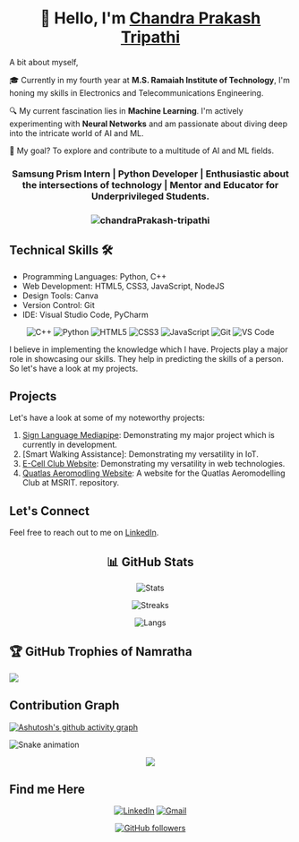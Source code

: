 


<h1 align="center">👋 Hello, I'm <a href="https://www.linkedin.com/in/chandraprakash-tripathi" target="_blank"> Chandra Prakash Tripathi </a> </h1>

A bit about myself,

🎓 Currently in my fourth year at **M.S. Ramaiah Institute of Technology**, I'm honing my skills in Electronics and Telecommunications Engineering.

🔍 My current fascination lies in **Machine Learning**. I'm actively experimenting with **Neural Networks** and am passionate about diving deep into the intricate world of AI and ML.

🚀 My goal? To explore and contribute to a multitude of AI and ML fields.

<h3 align="center">Samsung Prism Intern | Python Developer | Enthusiastic about the intersections of technology | Mentor and Educator for Underprivileged Students.</h3>

<h3><p align="center"> <img src="https://komarev.com/ghpvc/?username=chandraPrakash-tripathi&label=Profile%20views&color=6805D3&style=flat" alt="chandraPrakash-tripathi" /> </p></h3>

## Technical Skills 🛠

- Programming Languages: Python, C++
- Web Development: HTML5, CSS3, JavaScript, NodeJS
- Design Tools: Canva
- Version Control: Git
- IDE: Visual Studio Code, PyCharm

<div align="center">
<img alt="C++" src="https://img.shields.io/badge/c++-%2300599C.svg?&style=for-the-badge&logo=c&logoColor=white" />
<img alt="Python" src="https://img.shields.io/badge/python-%2314354C.svg?style=for-the-badge&logo=python&logoColor=white"/>
<img alt="HTML5" src="https://img.shields.io/badge/html5-%23E34F26.svg?&style=for-the-badge&logo=html5&logoColor=white" />
<img alt="CSS3" src="https://img.shields.io/badge/css3-%231572B6.svg?&style=for-the-badge&logo=css3&logoColor=white" />
<img alt="JavaScript" src="https://img.shields.io/badge/javascript-%23323330.svg?&style=for-the-badge&logo=javascript&logoColor=%23F7DF1E" />
<img alt="Git" src="https://img.shields.io/badge/Git-F05032?style=for-the-badge&logo=git&logoColor=white" />
<img alt="VS Code" src="https://img.shields.io/badge/Visual_Studio_Code-0078D4?style=for-the-badge&logo=visual%20studio%20code&logoColor=white" />
</div>


I believe in implementing the knowledge which I have. Projects play a major role in showcasing our skills. They help in predicting the skills of a person. So let's have a look at my projects.

## Projects

Let's have a look at some of my noteworthy projects:

1. [Sign Language Mediapipe](https://github.com/chandraPrakash-tripathi/Sign-language-mediapipe): Demonstrating my major project which is currently in development.
2. [Smart Walking Assistance]: Demonstrating my versatility in IoT.
3. [E-Cell Club Website](https://ecellramaiah.in): Demonstrating my versatility in web technologies.
4. [Quatlas Aeromodling Website](https://quatlas.vercel.app): A website for the Quatlas Aeromodelling Club at MSRIT.
repository.


## Let's Connect

Feel free to reach out to me on [LinkedIn](https://www.linkedin.com/in/chandraprakash-tripathi).

<div align="center">

## 📊 GitHub Stats

![Stats](https://github-readme-stats.vercel.app/api?username=chandraPrakash-tripathi&theme=dracula&hide_border=true&include_all_commits=false&count_private=false)

![Streaks](https://github-readme-streak-stats.herokuapp.com/?user=chandraPrakash-tripathi&theme=dracula&hide_border=true)

![Langs](https://github-readme-stats.vercel.app/api/top-langs/?username=chandraPrakash-tripathi&theme=dracula&hide_border=true&include_all_commits=false&count_private=false&layout=compact)

</div>

## 🏆 GitHub Trophies of Namratha

![](https://github-profile-trophy.vercel.app/?username=chandraPrakash-tripathi&theme=radical&no-frame=false&no-bg=true&margin-w=4)


## Contribution Graph

[![Ashutosh's github activity graph](https://github-readme-activity-graph.vercel.app/graph?username=chandraPrakash-tripathi&bg_color=282a35&color=ffffff&line=ec7696&point=ffffff&area=true&hide_border=true)](https://github.com/ashutosh00710/github-readme-activity-graph)

![Snake animation](https://github.com/namratha-vj/chandraPrakash-tripathi/blob/snake/github-contribution-grid-snake-dark.svg)

<div align="center">
<img src="https://github-profile-trophy.vercel.app/?username=chandraPrakash-tripathi&theme=matrix&no-bg=true&no-frame=true&row=1&column=4&title=MultiLanguage,Commits,Followers,PullRequest">
</div>

## Find me Here

<div align="center">
<a  href="https://www.linkedin.com/in/chandraprakash-tripathi" target="_blank"><img alt="LinkedIn" src="https://img.shields.io/badge/linkedin%20-%230077B5.svg?&style=for-the-badge&logo=linkedin&logoColor=white" /></a>
<a href="mailto:Tripathi.cp07@gmail.com"><img  alt="Gmail" src="https://img.shields.io/badge/Gmail-D14836?style=for-the-badge&logo=gmail&logoColor=white" />

<br>

[![GitHub followers](https://img.shields.io/github/followers/chandraPrakash-tripathi.svg?style=social&label=Follow)](https://github.com/chandraPrakash-tripathi?tab=followers)
